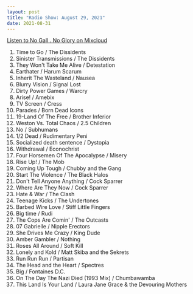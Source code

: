 ```yaml
---
layout: post
title: "Radio Show: August 29, 2021"
date: 2021-08-31
---
```


[Listen to No Gall . No Glory on Mixcloud](https://www.mixcloud.com/jimshreds/august-29-2021-no-gall-no-glory-wkdu-philadelphia-917fm/)

1. Time to Go / The Dissidents
2. Sinister Transmissions / The Dissidents
3. They Won't Take Me Alive / Detestation
4. Earthater / Harum Scarum
5. Inherit The Wasteland / Nausea
6. Blurry Vision / Signal Lost
7. Dirty Power Games / Warcry
8. Arise! / Amebix
9. TV Screen / Cress
10. Parades / Born Dead Icons
11. 19-Land Of The Free / Brother Inferior
12. Weston Vs. Total Chaos / 2.5 Children
13. No / Subhumans
14. 1/2 Dead / Rudimentary Peni
15. Socialized death sentence / Dystopia
16. Withdrawal / Econochrist
17. Four Horsemen Of The Apocalypse / Misery
18. Rise Up! / The Mob
19. Coming Up Tough / Chubby and the Gang
20. Start The Violence / The Black Halos
21. Don't Tell Anyone Anything / Cock Sparrer
22. Where Are They Now / Cock Sparrer
23. Hate & War / The Clash
24. Teenage Kicks / The Undertones
25. Barbed Wire Love / Stiff Little Fingers
26. Big time / Rudi
27. The Cops Are Comin' / The Outcasts
28. 07 Gabrielle / Nipple Erectors
29. She Drives Me Crazy / King Dude
30. Amber Gambler / Nothing
31. Roses All Around / Soft Kill
32. Lonely and Kold / Matt Skiba and the Sekrets
33. Run Run Run / Partisan
34. The Head and the Heart / Spectres
35. Big / Fontaines D.C.
36. On The Day The Nazi Died (1993 Mix) / Chumbawamba
37. This Land Is Your Land / Laura Jane Grace & the Devouring Mothers
